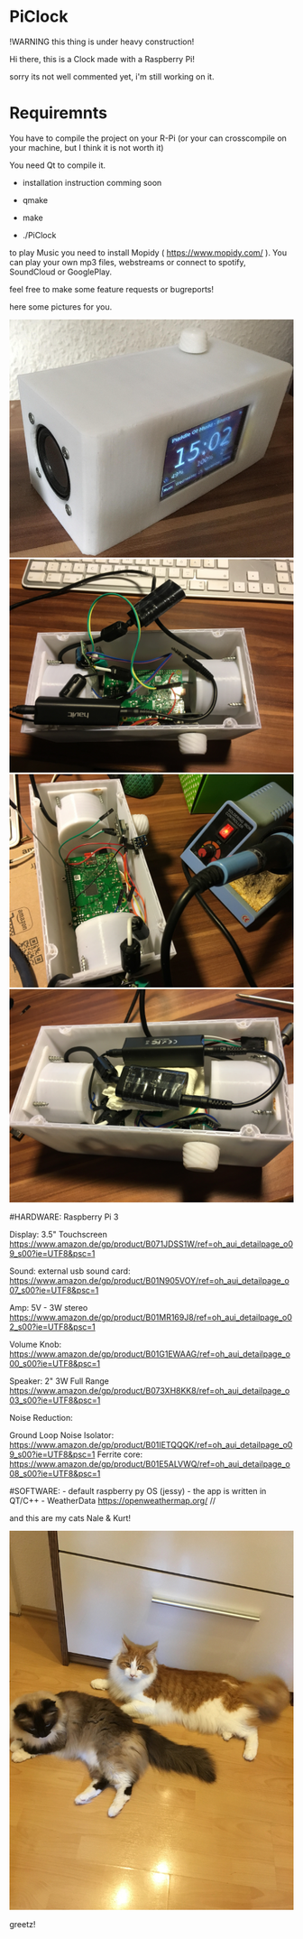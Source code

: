 # PiClock

!WARNING this thing is under heavy construction!

Hi there,
this is a Clock made with a Raspberry Pi!

sorry its not well commented yet, i'm still working on it.

# Requiremnts 

You have to compile the project on your R-Pi (or your can crosscompile on your machine, 
but I think it is not worth it)

You need Qt to compile it.

- installation instruction comming soon

- qmake 
- make
- ./PiClock

to play Music you need to install Mopidy ( https://www.mopidy.com/ ). You can play your own mp3 files, webstreams or connect to spotify, SoundCloud or GooglePlay.

feel free to make some feature requests or bugreports!

here some pictures for you.

![Screenshot](PiClock.png)
![Screenshot](PICS/1.jpg)
![Screenshot](PICS/2.jpg)
![Screenshot](PICS/3.jpg)



#HARDWARE:
Raspberry Pi 3

Display: 3.5" Touchscreen https://www.amazon.de/gp/product/B071JDSS1W/ref=oh_aui_detailpage_o09_s00?ie=UTF8&psc=1

Sound: external usb sound card: https://www.amazon.de/gp/product/B01N905VOY/ref=oh_aui_detailpage_o07_s00?ie=UTF8&psc=1

Amp: 5V - 3W stereo https://www.amazon.de/gp/product/B01MR169J8/ref=oh_aui_detailpage_o02_s00?ie=UTF8&psc=1

Volume Knob: https://www.amazon.de/gp/product/B01G1EWAAG/ref=oh_aui_detailpage_o00_s00?ie=UTF8&psc=1

Speaker: 2" 3W Full Range https://www.amazon.de/gp/product/B073XH8KK8/ref=oh_aui_detailpage_o03_s00?ie=UTF8&psc=1

Noise Reduction: 

Ground Loop Noise Isolator: https://www.amazon.de/gp/product/B01IETQQQK/ref=oh_aui_detailpage_o09_s00?ie=UTF8&psc=1
Ferrite core: https://www.amazon.de/gp/product/B01E5ALVWQ/ref=oh_aui_detailpage_o08_s00?ie=UTF8&psc=1

#SOFTWARE: - default raspberry py OS (jessy) - the app is written in QT/C++ - WeatherData https://openweathermap.org/
//

and this are my cats Nale & Kurt!

![Screenshot](kurt_nala.jpg)

greetz!

